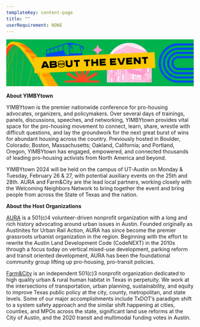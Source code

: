 ```yaml
---
templateKey: content-page
title: ""
userRequirement: NONE
---
```

![](yimbytown-header_about-1-.jpg)

**About YIMBYtown**

YIMBYtown is the premier nationwide conference for pro-housing advocates, organizers, and policymakers. Over several days of trainings, panels, discussions, speeches, and networking, YIMBYtown provides vital space for the pro-housing movement to connect, learn, share, wrestle with difficult questions, and lay the groundwork for the next great burst of wins for abundant housing across the country. Previously hosted in Boulder, Colorado; Boston, Massachusetts; Oakland, California; and Portland, Oregon, YIMBYtown has engaged, empowered, and connected thousands of leading pro-housing activists from North America and beyond.

YIMBYtown 2024 will be held on the campus of UT-Austin on Monday & Tuesday, February 26 & 27, with potential auxiliary events on the 25th and 28th. AURA and Farm&City are the lead local partners, working closely with the Welcoming Neighbors Network to bring together the event and bring people from across the State of Texas and the nation.

**About the Host Organizations**

[AURA](http://www.aura-atx.org) is a 501(c)4 volunteer-driven nonprofit organization with a long and rich history advocating around urban issues in Austin. Founded originally as Austinites for Urban Rail Action, AURA has since become the premier grassroots urbanist organization in the region. Beginning with the effort to rewrite the Austin Land Development Code (CodeNEXT) in the 2010s through a focus today on vertical mixed-use development, parking reform and transit oriented development, AURA has been the foundational community group lifting up pro-housing, pro-transit policies. 

[Farm&City](http://www.farmandcity.org) is an independent 501(c)3 nonprofit organization dedicated to high quality urban & rural human habitat in Texas in perpetuity. We work at the intersections of transportation, urban planning, sustainability, and equity to improve Texas public policy at the city, county, metropolitan, and state levels. Some of our major accomplishments include TxDOT’s paradigm shift to a system safety approach and the similar shift happening at cities, counties, and MPOs across the state, significant land use reforms at the City of Austin, and the 2020 transit and multimodal funding votes in Austin.